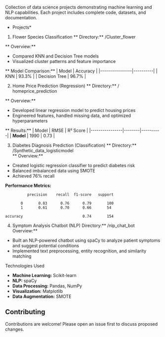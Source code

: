 
Collection of data science projects demonstrating machine learning and NLP capabilities. Each project includes complete code, datasets, and documentation.

* Projects*

1. Flower Species Classification
** Directory:** /Cluster_flower

** Overview:**  
- Compared KNN and Decision Tree models
- Visualized cluster patterns and feature importance

** Model Comparison:**
| Model          | Accuracy | 
|----------------|----------|
| KNN            | 93.3%    | 
| Decision Tree  | 96.7%    | 



2. Home Price Prediction (Regression)
** Directory:** /  homeprice_prediction


** Overview:**  
- Developed linear regression model to predict housing prices
- Engineered features, handled missing data, and optimized hyperparameters

** Results:**
| Model          | RMSE   | R² Score |
|----------------|--------|----------|
| **Model**      | 1990   | 0.73     |


3. Diabetes Diagnosis Prediction (Classification)
** Directory:** /Synthetic_data_logisticmodel  
** Overview:**  
- Created logistic regression classifier to predict diabetes risk
- Balanced imbalanced data using SMOTE
- Achieved 76% recall

**Performance Metrics:**

              precision    recall  f1-score   support

           0       0.83      0.76      0.79       100
           1       0.61      0.70      0.66       54

    accuracy                           0.74       154

4. Symptom Analysis Chatbot (NLP)
 Directory:** /nlp_chat_bot  
 Overview:**  
- Built an NLP-powered chatbot using spaCy to analyze patient symptoms and suggest potential conditions
- Implemented text preprocessing, entity recognition, and similarity matching


 Technologies Used
- **Machine Learning:** Scikit-learn 
- **NLP:** spaCy 
- **Data Processing:** Pandas, NumPy
- **Visualization:** Matplotlib 
- **Data Augmentation:** SMOTE

##  Contributing
Contributions are welcome! Please open an issue first to discuss proposed changes.


